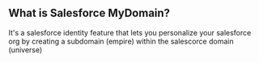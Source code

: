 ## What is Salesforce MyDomain? 

It's a salesforce identity feature that lets you personalize your salesforce org by creating a subdomain (empire) within the salescorce domain (universe)